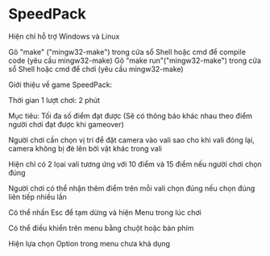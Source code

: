 # SpeedPack
Hiện chỉ hỗ trợ Windows và Linux

Gõ "make" ("mingw32-make") trong cửa sổ Shell hoặc cmd để compile code (yêu cầu mingw32-make)
Gõ "make run"("mingw32-make") trong cửa sổ Shell hoặc cmd để chơi (yêu cầu mingw32-make)

Giới thiệu về game SpeedPack:

Thời gian 1 lượt chơi: 2 phút

Mục tiêu: Tối đa số điểm đạt được (Sẽ có thông báo khác nhau theo điểm người chơi đạt được khi gameover)
					
Người chơi cần chọn vị trí để đặt camera vào vali sao cho khi vali đóng lại, camera không bị đè lên bởi vật khác trong vali

Hiện chỉ có 2 lọai vali tương ứng với 10 điểm và 15 điểm nếu người chơi chọn đúng

Người chơi có thể nhận thêm điểm trên mỗi vali chọn đúng nếu chọn đúng liên tiếp nhiều lần

Có thể nhấn Esc để tạm dừng và hiện Menu trong lúc chơi

Có thể điều khiển trên menu bằng chuột hoặc bàn phím

Hiện lựa chọn Option trong menu chưa khả dụng 
